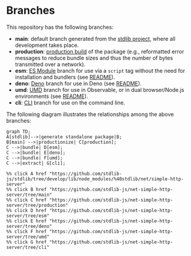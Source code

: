 <!--

@license Apache-2.0

Copyright (c) 2023 The Stdlib Authors.

Licensed under the Apache License, Version 2.0 (the "License");
you may not use this file except in compliance with the License.
You may obtain a copy of the License at

    http://www.apache.org/licenses/LICENSE-2.0

Unless required by applicable law or agreed to in writing, software
distributed under the License is distributed on an "AS IS" BASIS,
WITHOUT WARRANTIES OR CONDITIONS OF ANY KIND, either express or implied.
See the License for the specific language governing permissions and
limitations under the License.

-->

# Branches

This repository has the following branches:

-   **main**: default branch generated from the [stdlib project][stdlib-url], where all development takes place.
-   **production**: [production build][production-url] of the package (e.g., reformatted error messages to reduce bundle sizes and thus the number of bytes transmitted over a network).
-   **esm**: [ES Module][esm-url] branch for use via a `script` tag without the need for installation and bundlers (see [README][esm-readme]).
-   **deno**: [Deno][deno-url] branch for use in Deno (see [README][deno-readme]).
-   **umd**: [UMD][umd-url] branch for use in Observable, or in dual browser/Node.js environments (see [README][umd-readme]).
-   **cli**: [CLI][cli-url] branch for use on the command line.

The following diagram illustrates the relationships among the above branches:

```mermaid
graph TD;
A[stdlib]-->|generate standalone package|B;
B[main] -->|productionize| C[production];
C -->|bundle| D[esm];
C -->|bundle| E[deno];
C -->|bundle| F[umd];
C -->|extract| G[cli];

%% click A href "https://github.com/stdlib-js/stdlib/tree/develop/lib/node_modules/%40stdlib/net/simple-http-server"
%% click B href "https://github.com/stdlib-js/net-simple-http-server/tree/main"
%% click C href "https://github.com/stdlib-js/net-simple-http-server/tree/production"
%% click D href "https://github.com/stdlib-js/net-simple-http-server/tree/esm"
%% click E href "https://github.com/stdlib-js/net-simple-http-server/tree/deno"
%% click F href "https://github.com/stdlib-js/net-simple-http-server/tree/umd"
%% click G href "https://github.com/stdlib-js/net-simple-http-server/tree/cli"
```

[stdlib-url]: https://github.com/stdlib-js/stdlib/tree/develop/lib/node_modules/%40stdlib/net/simple-http-server
[production-url]: https://github.com/stdlib-js/net-simple-http-server/tree/production
[deno-url]: https://github.com/stdlib-js/net-simple-http-server/tree/deno
[deno-readme]: https://github.com/stdlib-js/net-simple-http-server/blob/deno/README.md
[umd-url]: https://github.com/stdlib-js/net-simple-http-server/tree/umd
[umd-readme]: https://github.com/stdlib-js/net-simple-http-server/blob/umd/README.md
[esm-url]: https://github.com/stdlib-js/net-simple-http-server/tree/esm
[esm-readme]: https://github.com/stdlib-js/net-simple-http-server/blob/esm/README.md
[cli-url]: https://github.com/stdlib-js/net-simple-http-server/tree/cli